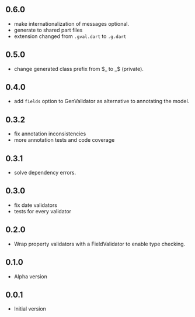 ## 0.6.0
- make internationalization of messages optional.
- generate to shared part files
- extension changed from `.gval.dart` to `.g.dart`

## 0.5.0

- change generated class prefix from $_ to _$ (private).

## 0.4.0

- add `fields` option to GenValidator as alternative to annotating the model.

## 0.3.2

- fix annotation inconsistencies
- more annotation tests and code coverage

## 0.3.1

- solve dependency errors.

## 0.3.0

- fix date validators
- tests for every validator

## 0.2.0

- Wrap property validators with a FieldValidator to enable type checking.

## 0.1.0

- Alpha version

## 0.0.1

- Initial version
